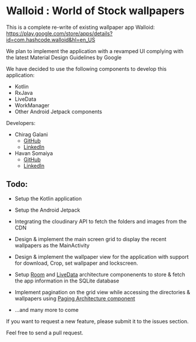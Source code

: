 # Walloid : World of Stock wallpapers

This is a complete re-write of existing wallpaper app Walloid: https://play.google.com/store/apps/details?id=com.hashcode.walloid&hl=en_US

We plan to implement the application with a revamped UI complying with the latest Material Design Guidelines by Google 

We have decided to use the following components to develop this application:
* Kotlin
* RxJava
* LiveData
* WorkManager
* Other Android Jetpack components


Developers:

* Chirag Galani
  * [GitHub](https://github.com/Chirag-Galani)
  * [LinkedIn](https://www.linkedin.com/in/chirag-galani)
* Havan Somaiya 
  * [GitHub](https://github.com/)
  * [LinkedIn](https://www.linkedin.com/in/havansomaiya)

## Todo:
* Setup the Kotlin application
* Setup the Android Jetpack
* Integrating the cloudinary API to fetch the folders and images from the CDN
* Design & implement the main screen grid to display the recent wallpapers as the MainActivity
* Design & implement the wallpaper view for the application with support for download, Crop, set wallpaper and lockscreen. 
* Setup [Room](https://developer.android.com/topic/libraries/architecture/room) and [LiveData](https://developer.android.com/topic/libraries/architecture/viewmodel) architecture componenents to store & fetch the app information in the SQLite database 
* Implement pagination on the grid view while accessing the directories & wallpapers using [Paging Architecture component](https://developer.android.com/topic/libraries/architecture/paging/)

* ...and many more to come


If you want to request a new feature, please submit it to the issues section.

Feel free to send a pull request.

